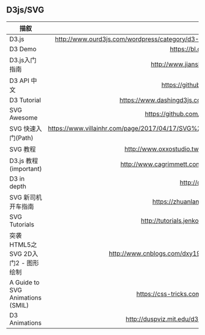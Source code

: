 ## D3js/SVG
| 描叙          | 地址           |
| ------------- |:-------------:| 
|D3.js|http://www.ourd3js.com/wordpress/category/d3-%E9%AB%98%E7%BA%A7%E7%B3%BB%E5%88%97/|
|D3 Demo|https://bl.ocks.org/mbostock|
|D3.js入门指南|http://www.jianshu.com/p/c3800c61d2fb|
|D3 API 中文|https://github.com/xswei/d3js_doc|
|D3 Tutorial|https://www.dashingd3js.com/dynamic-svg-coordinate-space|
|SVG Awesome|https://github.com/jtyjty99999/awesome-svg|
|SVG 快速入门(Path)|https://www.villainhr.com/page/2017/04/17/SVG%20%E5%BF%AB%E9%80%9F%E5%85%A5%E9%97%A8#线型|
|SVG 教程|http://www.oxxostudio.tw/articles/201410/svg-tutorial.html|
|D3.js 教程(important)|http://www.cagrimmett.com/til/2016/08/19/d3-pie-chart.html|
|D3 in depth|http://d3indepth.com/| 
|SVG 新司机开车指南|https://zhuanlan.zhihu.com/p/25016633|
|SVG Tutorials|http://tutorials.jenkov.com/svg/tref-element.html|
|突袭HTML5之SVG 2D入门2 - 图形绘制|http://www.cnblogs.com/dxy1982/archive/2012/04/06/2395729.html|
|A Guide to SVG Animations (SMIL)|https://css-tricks.com/guide-svg-animations-smil/|
|D3 Animations|http://duspviz.mit.edu/d3-workshop/transitions-animation/|

